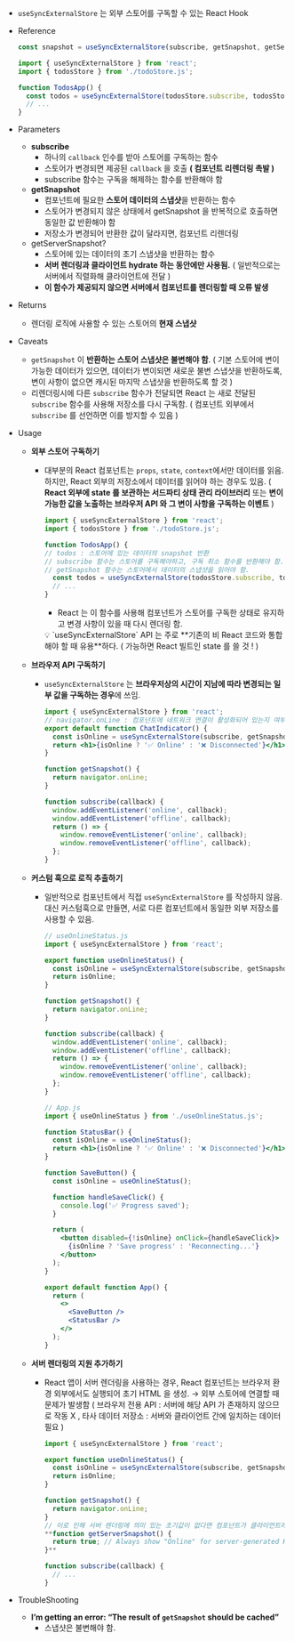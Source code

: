 - `useSyncExternalStore` 는 외부 스토어를 구독할 수 있는 React Hook
- Reference
    
    ```jsx
    const snapshot = useSyncExternalStore(subscribe, getSnapshot, getServerSnapshot?)
    ```
    
    ```jsx
    import { useSyncExternalStore } from 'react';
    import { todosStore } from './todoStore.js';
    
    function TodosApp() {
      const todos = useSyncExternalStore(todosStore.subscribe, todosStore.getSnapshot);
      // ...
    }
    ```
    
- Parameters
    - **subscribe**
        - 하나의 `callback` 인수를 받아 스토어를 구독하는 함수
        - 스토어가 변경되면 제공된 `callback` 을 호출 **( 컴포넌트 리렌더링 촉발 )**
        - subscribe 함수는 구독을 해제하는 함수를 반환해야 함
    - **getSnapshot**
        - 컴포넌트에 필요한 **스토어 데이터의 스냅샷**을 반환하는 함수
        - 스토어가 변경되지 않은 상태에서 getSnapshot 을 반복적으로 호출하면 동일한 값 반환해야 함
        - 저장소가 변경되어 반환한 값이 달라지면, 컴포넌트 리렌더링
    - getServerSnapshot?
        - 스토어에 있는 데이터의 초기 스냅샷을 반환하는 함수
        - **서버 렌더링과 클라이언트 hydrate 하는 동안에만 사용됨.**
        ( 일반적으로는 서버에서 직렬화해 클라이언트에 전달 )
        - **이 함수가 제공되지 않으면 서버에서 컴포넌트를 렌더링할 때 오류 발생**
- Returns
    - 렌더링 로직에 사용할 수 있는 스토어의 **현재 스냅샷**
- Caveats
    - `getSnapshot` 이 **반환하는 스토어 스냅샷은 불변해야 함**.
    ( 기본 스토어에 변이 가능한 데이터가 있으면, 데이터가 변이되면 새로운 불변 스냅샷을 반환하도록, 변이 사항이 없으면 캐시된 마지막 스냅샷을 반환하도록 할 것 )
    - 리렌더링시에 다른 `subscribe` 함수가 전달되면 React 는 새로 전달된 `subscribe` 함수를 사용해 저장소를 다시 구독함. 
    ( 컴포넌트 외부에서 `subscribe` 를 선언하면 이를 방지할 수 있음 )
- Usage
    - **외부 스토어 구독하기**
        - 대부분의 React 컴포넌트는 `props`, `state`, `context`에서만 데이터를 읽음.
        하지만, React 외부의 저장소에서 데이터를 읽어야 하는 경우도 있음.
        ( **React 외부에 state 를 보관하는 서드파티 상태 관리 라이브러리** 또는 **변이 가능한 값을 노출하는 브라우저 API 와 그 변이 사항을 구독하는 이벤트** )
            
            ```jsx
            import { useSyncExternalStore } from 'react';
            import { todosStore } from './todoStore.js';
            
            function TodosApp() {
            // todos : 스토어에 있는 데이터의 snapshot 반환
            // subscribe 함수는 스토어를 구독해야하고, 구독 취소 함수를 반환해야 함.
            // getSnapshot 함수는 스토어에서 데이터의 스냅샷을 읽어야 함.
              const todos = useSyncExternalStore(todosStore.subscribe, todosStore.getSnapshot);
              // ...
            }
            
            ```
            
            - React 는 이 함수를 사용해 컴포넌트가 스토어를 구독한 상태로 유지하고 변경 사항이 있을 때 다시 렌더링 함.
            
            <aside>
            💡 `useSyncExternalStore` API 는 주로 **기존의 비 React 코드와 통합해야 할 때 유용**하다.
            ( 가능하면 React 빌트인 state 를 쓸 것 ! )
            
            </aside>
            
    - **브라우저 API 구독하기**
        - `useSyncExternalStore` 는 **브라우저상의 시간이 지남에 따라 변경되는 일부 값을 구독하는 경우**에 쓰임.
            
            ```jsx
            import { useSyncExternalStore } from 'react';
            // navigator.onLine : 컴포넌트에 네트워크 연결이 활성화되어 있는지 여부를 표시하는 브라우저 API
            export default function ChatIndicator() {
              const isOnline = useSyncExternalStore(subscribe, getSnapshot);
              return <h1>{isOnline ? '✅ Online' : '❌ Disconnected'}</h1>;
            }
            
            function getSnapshot() {
              return navigator.onLine;
            }
            
            function subscribe(callback) {
              window.addEventListener('online', callback);
              window.addEventListener('offline', callback);
              return () => {
                window.removeEventListener('online', callback);
                window.removeEventListener('offline', callback);
              };
            }
            ```
            
    - **커스텀 훅으로 로직 추출하기**
        - 일반적으로 컴포넌트에서 직접 `useSyncExternalStore` 를 작성하지 않음.
        대신 커스텀훅으로 만들면, 서로 다른 컴포넌트에서 동일한 외부 저장소를 사용할 수 있음.
            
            ```jsx
            // useOnlineStatus.js
            import { useSyncExternalStore } from 'react';
            
            export function useOnlineStatus() {
              const isOnline = useSyncExternalStore(subscribe, getSnapshot);
              return isOnline;
            }
            
            function getSnapshot() {
              return navigator.onLine;
            }
            
            function subscribe(callback) {
              window.addEventListener('online', callback);
              window.addEventListener('offline', callback);
              return () => {
                window.removeEventListener('online', callback);
                window.removeEventListener('offline', callback);
              };
            }
            
            // App.js
            import { useOnlineStatus } from './useOnlineStatus.js';
            
            function StatusBar() {
              const isOnline = useOnlineStatus();
              return <h1>{isOnline ? '✅ Online' : '❌ Disconnected'}</h1>;
            }
            
            function SaveButton() {
              const isOnline = useOnlineStatus();
            
              function handleSaveClick() {
                console.log('✅ Progress saved');
              }
            
              return (
                <button disabled={!isOnline} onClick={handleSaveClick}>
                  {isOnline ? 'Save progress' : 'Reconnecting...'}
                </button>
              );
            }
            
            export default function App() {
              return (
                <>
                  <SaveButton />
                  <StatusBar />
                </>
              );
            }
            ```
            
    - **서버 렌더링의 지원 추가하기**
        - React 앱이 서버 렌더링을 사용하는 경우,
        React 컴포넌트는 브라우저 환경 외부에서도 실행되어 초기 HTML 을 생성.
        → 외부 스토어에 연결할 때 문제가 발생함 ( 브라우저 전용 API : 서버에 해당 API 가 존재하지 않으므로 작동 X , 타사 데이터 저장소 : 서버와 클라이언트 간에 일치하는 데이터 필요 )
            
            ```jsx
            import { useSyncExternalStore } from 'react';
            
            export function useOnlineStatus() {
              const isOnline = useSyncExternalStore(subscribe, getSnapshot, getServerSnapshot);
              return isOnline;
            }
            
            function getSnapshot() {
              return navigator.onLine;
            }
            // 이로 인해 서버 렌더링에 의미 있는 초기값이 없다면 컴포넌트가 클라이언트에서만 렌더링되도록 강제 설정할 수 있음.
            **function getServerSnapshot() {
              return true; // Always show "Online" for server-generated HTML
            }**
            
            function subscribe(callback) {
              // ...
            }
            ```
            
- TroubleShooting
    - **I’m getting an error: “The result of `getSnapshot` should be cached”**
        - 스냅샷은 불변해야 함.
